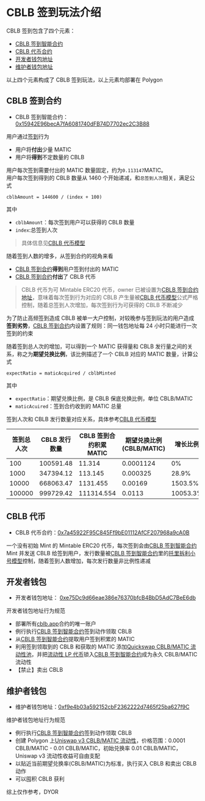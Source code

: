 # CBLB 签到玩法介绍

CBLB 签到包含了四个元素：

- [CBLB 签到智能合约](https://polygonscan.com/address/0x15942E96becA7fA6081740dFB74D7702ec2C3B88)
- [CBLB 代币合约](https://polygonscan.com/token/0x7a45922F95C845Ff9bE01112AfCF207968a9cA0B)
- [开发者钱包地址](https://polygonscan.com/address/0xe75Dc9d66eae386e76370bfcB4BbD5AdC7BeE6db)
- [维护者钱包地址](https://polygonscan.com/address/0xf9e4b03a592152cbF2362222d7465f25ba627f9C)

以上四个元素构成了 CBLB 签到玩法，以上元素均部署在 Polygon

## CBLB 签到合约

- CBLB 签到智能合约：[0x15942E96becA7fA6081740dFB74D7702ec2C3B88](https://polygonscan.com/address/0x15942E96becA7fA6081740dFB74D7702ec2C3B88)

用户通过[签到](https://cblb.app/prologue)行为

- 用户将**付出**少量 MATIC
- 用户将**得到**不定数量的 CBLB

用户每次签到需要付出的 MATIC 数量固定，约为`0.113147`MATIC。  
用户每次签到得到的 CBLB 数量从 1460 个开始递减，和`总签到人次`相关，满足公式

```
cblbAmount = 144600 / (index + 100)
```

其中

- `cblbAmount`：每次签到用户可以获得的 CBLB 数量
- `index`:总签到人次

> 具体信息见[CBLB 代币模型](https://cblb.app/supervise/cblb-token-model)

随着签到人数的增多，从签到合约的视角来看

- [CBLB 签到合约](https://polygonscan.com/address/0x15942E96becA7fA6081740dFB74D7702ec2C3B88)**得到**用户签到付出的 MATIC
- [CBLB 签到合约](https://polygonscan.com/address/0x15942E96becA7fA6081740dFB74D7702ec2C3B88)**付出**了 CBLB 代币

> CBLB 代币为可 Mintable ERC20 代币，owner 已被设置为[CBLB 签到合约地址](https://polygonscan.com/address/0x15942E96becA7fA6081740dFB74D7702ec2C3B88)，意味着每次签到行为对应的 CBLB 产生量被[CBLB 代币模型](https://cblb.app/supervise/cblb-token-model)公式严格控制，随着总签到人次增加，每次签到行为可获得的 CBLB 不断减少

为了防止高频签到造成 CBLB 被单一大户控制，对较晚参与签到玩法的用户造成**签到劣势**，[CBLB 签到合约](https://polygonscan.com/address/0x15942E96becA7fA6081740dFB74D7702ec2C3B88)内设置了规则：同一钱包地址每 24 小时只能进行一次签到的约束

随着签到总人次的增加，可以得到一个 MATIC 获得量和 CBLB 发行量之间的关系，称之为**期望兑换比例**，该比例描述了一个 CBLB 对应的 MATIC 数量，计算公式

```
expectRatio = maticAcquired / cblbMinted
```

其中

- `expectRatio`：期望兑换比例，是 CBLB 保底兑换比例，单位 CBLB/MATIC
- `maticAcuired`：签到合约收到的 MATIC 总量

签到人次和 CBLB 发行数量对应关系，具体参考[CBLB 代币模型](https://cblb.app/supervise/cblb-token-model)

| 签到总人次 | CBLB 发行数量 | CBLB 签到合约积累 MATIC | 期望兑换比例(CBLB/MATIC) | 增长比例 |
| ---------- | ------------- | ----------------------- | ------------------------ | -------- |
| 100        | 100591.48     | 11.314                  | 0.0001124                | 0%       |
| 1000       | 347394.12     | 113.145                 | 0.000325                 | 28.9%    |
| 10000      | 668063.47     | 1131.455                | 0.00169                  | 1503.5%  |
| 100000     | 999729.42     | 111314.554              | 0.0113                   | 10053.3% |

## CBLB 代币

- CBLB 代币合约：[0x7a45922F95C845Ff9bE01112AfCF207968a9cA0B](https://polygonscan.com/token/0x7a45922F95C845Ff9bE01112AfCF207968a9cA0B)

一个没有初始 Mint 的 Mintable ERC20 代币，每次签到会由[CBLB 签到智能合约](https://polygonscan.com/address/0x15942E96becA7fA6081740dFB74D7702ec2C3B88)Mint 并发送 CBLB 给签到用户，发行数量被[CBLB 签到智能合约](https://polygonscan.com/address/0x15942E96becA7fA6081740dFB74D7702ec2C3B88)里的[托里拆利小号模型](https://cblb.app/supervise/cblb-token-model)控制，随着签到人数增加，每次发行数量非比例性递减

## 开发者钱包

- 开发者钱包地址： [0xe75Dc9d66eae386e76370bfcB4BbD5AdC7BeE6db](https://polygonscan.com/address/0xe75Dc9d66eae386e76370bfcB4BbD5AdC7BeE6db)

开发者钱包地址行为规范

- 部署所有[cblb.app](https://cblb.app/)合约的唯一账户
- 例行执行[CBLB 签到智能合约](https://polygonscan.com/address/0x15942E96becA7fA6081740dFB74D7702ec2C3B88)签到动作领取 CBLB
- 从[CBLB 签到智能合约](https://polygonscan.com/address/0x15942E96becA7fA6081740dFB74D7702ec2C3B88)提取用户签到积累的 MATIC
- 利用签到领取到的 CBLB 和获取的 MATIC 添加[Quickswap CBLB/MATIC 流动性池](https://polygonscan.com/address/0xe99d5f930048ae3006205c87d2ddafa397014012)，并把[流动性 LP 代币](https://polygonscan.com/token/0xe99d5f930048ae3006205c87d2ddafa397014012)锁入[CBLB 签到智能合约](https://polygonscan.com/address/0x15942E96becA7fA6081740dFB74D7702ec2C3B88)成为永久 CBLB/MATIC 流动性
- 【禁止】卖出 CBLB

## 维护者钱包

- 维护者钱包地址：[0xf9e4b03a592152cbF2362222d7465f25ba627f9C](https://polygonscan.com/address/0xf9e4b03a592152cbF2362222d7465f25ba627f9C)

维护者钱包地址行为规范

- 例行执行[CBLB 签到智能合约](https://polygonscan.com/address/0x15942E96becA7fA6081740dFB74D7702ec2C3B88)签到动作领取 CBLB
- 创建 Polygon 上[Uniswap v3 CBLB/MATIC 流动性](https://app.uniswap.org/#/pool/23854)，价格范围：0.0001 CBLB/MATIC - 0.01 CBLB/MATIC，初始兑换率 0.01 CBLB/MATIC，Uniswap v3 流动性收益可自由支配
- 以贴近当前期望兑换率(CBLB/MATIC)为标准，执行买入 CBLB 和卖出 CBLB 动作
- 可以囤积 CBLB 获利

综上仅作参考，DYOR
